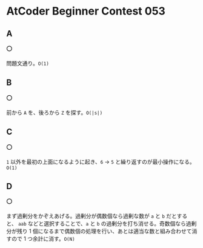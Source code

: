 # AtCoder Beginner Contest 053

## A

:o:

問題文通り。`O(1)`

## B

:o:

前から `A` を、後ろから `Z` を探す。`O(|s|)`

## C

:o:

`1` 以外を最初の上面になるように起き、`6` -> `5` と繰り返すのが最小操作になる。`O(1)`

## D

:o:

まず過剰分をかぞえあげる。過剰分が偶数個なら過剰な数が `a` と `b` だとすると、 `aab` などと選択することで、`a` と `b` の過剰分を打ち消せる。奇数個なら過剰分が残り 1 個になるまで偶数個の処理を行い、あとは適当な数と組み合わせて消すので 1 つ余計に消す。`O(N)`

